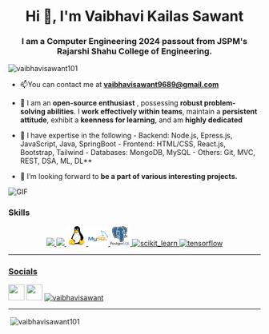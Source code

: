 <h1 align="center">Hi 🐛, I'm Vaibhavi Kailas Sawant</h1>
<h3 align="center">I am a Computer Engineering 2024 passout from JSPM's Rajarshi Shahu College of Engineering.</h3>

<p align="left"> <img src="https://komarev.com/ghpvc/?username=vaibhavisawant101&label=Profile%20views&color=0e75b6&style=flat" alt="vaibhavisawant101" /> </p>

- 📫You can contact me at **vaibhavisawant9689@gmail.com**

- 🧠 I am an **open-source enthusiast** , possessing **robust problem-solving abilities**. I **work effectively within teams**, maintain a **persistent attitude**, exhibit a **keenness for learning**, and am **highly dedicated**

- 🌱 I have expertise in the following  - Backend: Node.js, Epress.js, JavaScript, Java, SpringBoot  - Frontend: HTML/CSS, React.js, Bootstrap, Tailwind  - Databases: MongoDB, MySQL  - Others: Git, MVC, REST, DSA, ML, DL**

- 👯 I’m looking forward to **be a part of various interesting projects.**

<img alt="GIF" src="https://github.com/VaibhaviSawant101/VaibhaviSawant101//blob/main/img.gif?raw=true" width="500"/> 

### Skills
<p align="center">

  <a href="https://skillicons.dev">
    <img src="https://skillicons.dev/icons?i=git,github,python,java" />
    <img src="https://skillicons.dev/icons?i=html,css,js"/>
    <img src="https://raw.githubusercontent.com/devicons/devicon/master/icons/linux/linux-original.svg" alt="linux" width="40" height="40"/> 
    <img src="https://raw.githubusercontent.com/devicons/devicon/master/icons/mysql/mysql-original-wordmark.svg" alt="mysql" width="40" height="40"/> 
    <img src="https://raw.githubusercontent.com/devicons/devicon/master/icons/postgresql/postgresql-original-wordmark.svg" alt="postgresql" width="40" height="40"/>
    <img src="https://upload.wikimedia.org/wikipedia/commons/0/05/Scikit_learn_logo_small.svg" alt="scikit_learn" width="40" height="40"/> 
   <img src="https://www.vectorlogo.zone/logos/tensorflow/tensorflow-icon.svg" alt="tensorflow" width="40" height="40"/>         
</p>
<hr/>

### Socials

<p align="left"> <a href="https://www.github.com/VaibhaviSawant101" target="_blank" rel="noreferrer"><img src="https://raw.githubusercontent.com/danielcranney/readme-generator/main/public/icons/socials/github.svg" width="32" height="32" /></a>
<a href="linkedin.com/in/vaibhavi-sawant-634834221/" target="_blank" rel="noreferrer"><img src="https://raw.githubusercontent.com/danielcranney/readme-generator/main/public/icons/socials/linkedin.svg" width="32" height="32" /></a>
<a href="https://www.leetcode.com/vaibhavisawant" target="blank" rel="noreferrer"><img  src="https://raw.githubusercontent.com/rahuldkjain/github-profile-readme-generator/master/src/images/icons/Social/leet-code.svg" alt="vaibhavisawant" height="32" width="32" /></a></p>
<hr/>



<p>&nbsp;<img align="center" src="https://github-readme-stats.vercel.app/api?username=vaibhavisawant101&show_icons=true&locale=en" alt="vaibhavisawant101" /></p>
